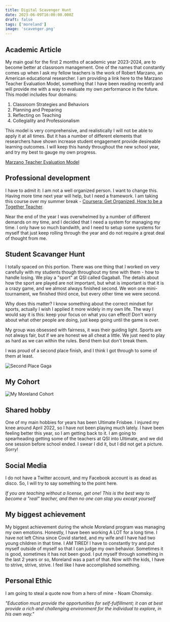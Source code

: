 ```yaml
---
title: Digital Scavenger Hunt
date: 2023-06-09T16:00:00.000Z
draft: false
tags: ['moreland']
image: 'scavenger.png'
---
```


## Academic Article

My main goal for the first 2 months of academic year 2023-2024, are to become better at classroom management. One of the names that constantly comes up when I ask my fellow teachers is the work of Robert Marzano, an American educational researcher. I am providing a link here to the Marzano Teacher Evaluation Model, something that I have been reading recently and will provide me with a way to evaluate my own performance in the future. This model includes four domains:

1. Classroom Strategies and Behaviors
2. Planning and Preparing
3. Reflecting on Teaching
4. Collegiality and Professionalism

This model is very comprehensive, and realistically I will not be able to apply it at all times. But it has a number of different elements that researchers have shown increase student engagement provide desireable learning outcomes. I will keep this handy throughout the new school year, and try my best to gauge my own progress.

[Marzano Teacher Evaluation Model](https://www.k12.wa.us/sites/default/files/public/tpep/frameworks/marzano/marzano_teacher_evaluation_model.pdf)

## Professional development

I have to admit it: I am not a well organized person. I want to change this. Having more time next year will help, but I need a framework. I am taking this course over my summer break - [Coursera: Get Organized, How to be a Together Teacher](https://www.coursera.org/learn/together-teacher/home/welcome).

Near the end of the year I was overwhelmed by a number of different demands on my time, and I decided that I need a system for managing my time. I only have so much bandwith, and I need to setup some systems for myself that just keep rolling through the year and do not require a great deal of thought from me.

## Student Scavanger Hunt

I totally spaced on this portion. There was one thing that I worked on very carefully with my students though throughout my time with them - how to handle losing. We play a "sport" at QSI called Gagaball. The details about how the sport are played are not important, but what is important is that it is a crazy game, and we almost always finished second. We won one mini-tournament, we finished third once, but every other time we were second. 

Why does this matter? I know something about the correct mindset for sports, actually I wish I applied it more widely in my own life. The way I would say it is this: keep your focus on what you can effect! Don't worry about what other people are doing, just keep going until the game is over. 

My group was obsessed with fairness, it was their guiding light. Sports are not always fair, but if we are honest we all cheat a little. We just need to play as hard as we can within the rules. Bend them but don't break them. 

I was proud of a second place finish, and I think I got through to some of them at least. 

![Second Place Gaga](/uploads/gaga.jpg)

## My Cohort

![My Moreland Cohort](/uploads/cohort.png)

## Shared hobby

One of my main hobbies for years has been Ultimate Frisbee. I injured my knee around April 2022, so I have not been playing much lately. I have been feeling better this year, so I am getting back to it. I am going to spearheading getting some of the teachers at QSI into Ultimate, and we did one session before school ended. I swear I did it, but I did not get a picture. Sorry!

## Social Media

I do not have a Twitter account, and my Facebook account is as dead as disco. So, I will try to say something to the point here. 

*If you are teaching without a license, get one! This is the best way to become a "real" teacher, and then no one can stop you except yourself*

## My biggest achievement

My biggest achievement during the whole Moreland program was managing my own emotions. Honestly, I have been working A LOT for a long time. I have not left China since Covid started, and my wife and I have had two young children in that time. I AM TIRED! I have to constantly try and put myself outside of myself so that I can judge my own behavior. Sometimes it is good, sometimes it has not been good. I put myself through something in the last 2 years or so, Moreland was a part of that. Now with the kids, I have to strive, strive, strive. I feel like I have accomplished something.

## Personal Ethic

I am going to steal a quote now from a hero of mine - Noam Chomsky.

*"Education must provide the opportunities for self-fulfillment; it can at best provide a rich and challenging environment for the individual to explore, in his own way."*
